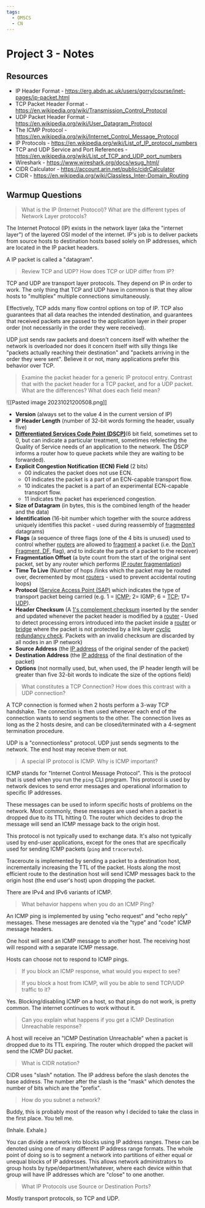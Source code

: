 ```yaml
---
tags:
  - OMSCS
  - CN
---
```

# Project 3 - Notes

## Resources
- IP Header Format - https://erg.abdn.ac.uk/users/gorry/course/inet-pages/ip-packet.html
- TCP Packet Header Format - https://en.wikipedia.org/wiki/Transmission_Control_Protocol
- UDP Packet Header Format - https://en.wikipedia.org/wiki/User_Datagram_Protocol
- The ICMP Protocol - https://en.wikipedia.org/wiki/Internet_Control_Message_Protocol
- IP Protocols - https://en.wikipedia.org/wiki/List_of_IP_protocol_numbers    
- TCP and UDP Service and Port References - https://en.wikipedia.org/wiki/List_of_TCP_and_UDP_port_numbers
- Wireshark - https://www.wireshark.org/docs/wsug_html/
- CIDR Calculator - https://account.arin.net/public/cidrCalculator
- CIDR - https://en.wikipedia.org/wiki/Classless_Inter-Domain_Routing

## Warmup Questions
> What is the IP (Internet Protocol)? What are the different types of Network Layer protocols?

The Internet Protocol (IP) exists in the network layer (aka the "internet layer") of the layered OSI model of the internet. IP's job is to deliver packets from source hosts to destination hosts based solely on IP addresses, which are located in the IP packet headers.

A IP packet is called a "datagram".

> Review TCP and UDP? How does TCP or UDP differ from IP?  

TCP and UDP are transport layer protocols. They depend on IP in order to work. The only thing that TCP and UDP have in common is that they allow hosts to "multiplex" multiple connections simultaneously.

Effectively, TCP adds many flow control options on top of IP. TCP also guarantees that all data reaches the intended destination, and guarantees that received packets are passed to the application layer in their proper order (not necessarily in the order they were received).

UDP just sends raw packets and doesn't concern itself with whether the network is overloaded nor does it concern itself with silly things like "packets actually reaching their destination" and "packets arriving in the order they were sent". Believe it or not, many applications prefer this behavior over TCP.

> Examine the packet header for a generic IP protocol entry. Contrast that with the packet header for a TCP packet, and for a UDP packet. What are the differences? What does each field mean?

![[Pasted image 20231021200508.png]]

- **Version** (always set to the value 4 in the current version of IP)
- **IP Header Length** (number of 32-bit words forming the header, usually five)
- **[Differentiated Services Code Point (DSCP)](https://web.archive.org/web/20221206011422/https://erg.abdn.ac.uk/users/gorry/course/inet-pages/dscp.html)**(6 bit field, sometimes set to 0, but can indicate a particular treatment, sometimes refelecting the Quality of Service needs of an application to the network. The DSCP informs a router how to queue packets while they are waiting to be forwarded).
- **Explicit Congestion Notification (ECN) Field** (2 bits)
    - 00 indicates the packet does not use ECN.
    - 01 indicates the packet is a part of an ECN-capable transport flow.
    - 10 indicates the packet is a part of an experimental ECN-capable transport flow.
    - 11 indicates the packet has experienced congestion.
- **Size of Datagram** (in bytes, this is the combined length of the header and the data)
- **Identification** (16-bit number which together with the source address uniquely identifies this packet - used during reassembly of [fragmented](https://web.archive.org/web/20221206011422/https://erg.abdn.ac.uk/users/gorry/course/intro-pages/segmentation.html) datagrams)
- **Flags** (a sequence of three flags (one of the 4 bits is unused) used to control whether [routers](https://web.archive.org/web/20221206011422/https://erg.abdn.ac.uk/users/gorry/course/inet-pages/router.html) are allowed to [fragment](https://web.archive.org/web/20221206011422/https://erg.abdn.ac.uk/users/gorry/course/intro-pages/segmentation.html) a packet (i.e. the [Don't Fragment, DF](https://web.archive.org/web/20221206011422/https://erg.abdn.ac.uk/users/gorry/course/inet-pages/mtu.html), flag), and to indicate the parts of a packet to the receiver)
- **Fragmentation Offset** (a byte count from the start of the original sent packet, set by any router which performs [IP router fragmentation](https://web.archive.org/web/20221206011422/https://erg.abdn.ac.uk/users/gorry/course/intro-pages/segmentation.html))
- **Time To Live** (Number of hops /links which the packet may be routed over, decremented by most [routers](https://web.archive.org/web/20221206011422/https://erg.abdn.ac.uk/users/gorry/course/inet-pages/router.html) - used to prevent accidental routing loops)
- **Protocol** ([Service Access Point (SAP)](https://web.archive.org/web/20221206011422/https://erg.abdn.ac.uk/users/gorry/course/intro-pages/sap.html) which indicates the type of transport packet being carried (e.g. 1 = [ICMP](https://web.archive.org/web/20221206011422/https://erg.abdn.ac.uk/users/gorry/course/inet-pages/icmp.html); 2= IGMP; 6 = [TCP](https://web.archive.org/web/20221206011422/https://erg.abdn.ac.uk/users/gorry/course/inet-pages/tcp.html); 17= [UDP](https://web.archive.org/web/20221206011422/https://erg.abdn.ac.uk/users/gorry/course/inet-pages/udp.html)).
- **Header Checksum** (A [1's complement checksum](https://web.archive.org/web/20221206011422/https://erg.abdn.ac.uk/users/gorry/course/inet-pages/ip-cksum.html) inserted by the sender and updated whenever the packet header is modified by a [router](https://web.archive.org/web/20221206011422/https://erg.abdn.ac.uk/users/gorry/course/inet-pages/router.html) - Used to detect processing errors introduced into the packet inside a [router](https://web.archive.org/web/20221206011422/https://erg.abdn.ac.uk/users/gorry/course/inet-pages/router.html) or [bridge](https://web.archive.org/web/20221206011422/https://erg.abdn.ac.uk/users/gorry/course/lan-pages/bridge.html) where the packet is not protected by a link layer [cyclic redundancy check](https://web.archive.org/web/20221206011422/https://erg.abdn.ac.uk/users/gorry/course/dl-pages/crc.html). Packets with an invalid checksum are discarded by all nodes in an IP network)
- **Source Address** (the [IP address](https://web.archive.org/web/20221206011422/https://erg.abdn.ac.uk/users/gorry/course/inet-pages/ip-address.html) of the original sender of the packet)
- **Destination Address** (the [IP address](https://web.archive.org/web/20221206011422/https://erg.abdn.ac.uk/users/gorry/course/inet-pages/ip-address.html) of the final destination of the packet)
- **Options** (not normally used, but, when used, the IP header length will be greater than five 32-bit words to indicate the size of the options field)

> What constitutes a TCP Connection? How does this contrast with a UDP connection?

A TCP connection is formed when 2 hosts perform a 3-way TCP handshake. The connection is then used whenever each end of the connection wants to send segments to the other. The connection lives as long as the 2 hosts desire, and can be closed/terminated with a 4-segment termination procedure.

UDP is a "connectionless" protocol. UDP just sends segments to the network. The end host may receive them or not.

> A special IP protocol is ICMP. Why is ICMP important?

ICMP stands for "Internet Control Message Protocol". This is the protocol that is used when you run the `ping` CLI program. This protocol is used by network devices to send error messages and operational information to specific IP addresses.

These messages can be used to inform specific hosts of problems on the network. Most commonly, these messages are used when a packet is dropped due to its TTL hitting 0. The router which decides to drop the message will send an ICMP message back to the origin host.

This protocol is not typically used to exchange data. It's also not typically used by end-user applications, except for the ones that are specifically used for sending ICMP packets (`ping` and `traceroute`).

Traceroute is implemented by sending a packet to a destination host, incrementally increasing the TTL of the packet. Hosts along the most efficient route to the destination host will send ICMP messages back to the origin host (the end user's host) upon dropping the packet.

There are IPv4 and IPv6 variants of ICMP.

> What behavior happens when you do an ICMP Ping?

An ICMP ping is implemented by using "echo request" and "echo reply" messages. These messages are denoted via the "type" and "code" ICMP message headers.

One host will send an ICMP message to another host. The receiving host will respond with a separate ICMP message.

Hosts can choose not to respond to ICMP pings.

> If you block an ICMP response, what would you expect to see?



> If you block a host from ICMP, will you be able to send TCP/UDP traffic to it?

Yes. Blocking/disabling ICMP on a host, so that pings do not work, is pretty common. The internet continues to work without it.

> Can you explain what happens if you get a ICMP Destination Unreachable response?

A host will receive an "ICMP Destination Unreachable" when a packet is dropped due to its TTL expiring. The router which dropped the packet will send the ICMP DU packet.

> What is CIDR notation?

CIDR uses "slash" notation. The IP address before the slash denotes the base address. The number after the slash is the "mask" which denotes the number of bits which are the "prefix".

> How do you subnet a network?

Buddy, this is probably most of the reason why I decided to take the class in the first place. You tell me.

(Inhale. Exhale.)

You can divide a network into blocks using IP address ranges. These can be denoted using one of many different IP address range formats. The whole point of doing so is to segment a network into partitions of either equal or unequal blocks of IP addresses. This allows network administrators to group hosts by type/department/whatever, where each device within that group will have IP addresses which are "close" to one another.

 > What IP Protocols use Source or Destination Ports?

Mostly transport protocols, so TCP and UDP.
